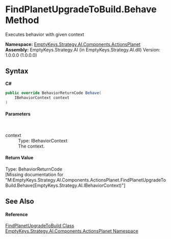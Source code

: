 # FindPlanetUpgradeToBuild.Behave Method 
 

Executes behavior with given context

**Namespace:**&nbsp;<a href="N_EmptyKeys_Strategy_AI_Components_ActionsPlanet">EmptyKeys.Strategy.AI.Components.ActionsPlanet</a><br />**Assembly:**&nbsp;EmptyKeys.Strategy.AI (in EmptyKeys.Strategy.AI.dll) Version: 1.0.0.0 (1.0.0.0)

## Syntax

**C#**<br />
``` C#
public override BehaviorReturnCode Behave(
	IBehaviorContext context
)
```


#### Parameters
&nbsp;<dl><dt>context</dt><dd>Type: IBehaviorContext<br />The context.</dd></dl>

#### Return Value
Type: BehaviorReturnCode<br />\[Missing <returns> documentation for "M:EmptyKeys.Strategy.AI.Components.ActionsPlanet.FindPlanetUpgradeToBuild.Behave(EmptyKeys.Strategy.AI.IBehaviorContext)"\]

## See Also


#### Reference
<a href="T_EmptyKeys_Strategy_AI_Components_ActionsPlanet_FindPlanetUpgradeToBuild">FindPlanetUpgradeToBuild Class</a><br /><a href="N_EmptyKeys_Strategy_AI_Components_ActionsPlanet">EmptyKeys.Strategy.AI.Components.ActionsPlanet Namespace</a><br />